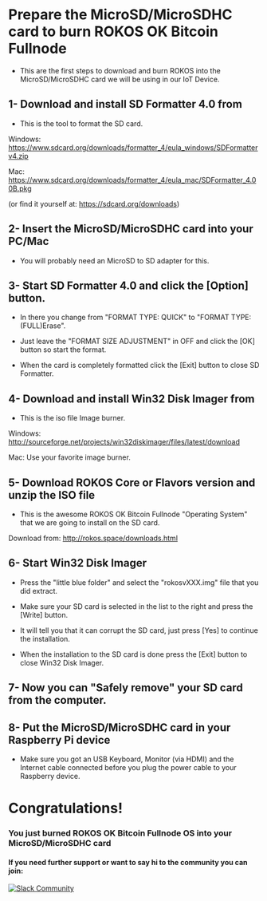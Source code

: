 # Prepare the MicroSD/MicroSDHC card to burn ROKOS OK Bitcoin Fullnode

* This are the first steps to download and burn ROKOS into the MicroSD/MicroSDHC card we will be using in our IoT Device.

## 1- Download and install SD Formatter 4.0 from

* This is the tool to format the SD card.

Windows: https://www.sdcard.org/downloads/formatter_4/eula_windows/SDFormatterv4.zip

Mac: https://www.sdcard.org/downloads/formatter_4/eula_mac/SDFormatter_4.00B.pkg

(or find it yourself at: https://sdcard.org/downloads)

## 2- Insert the MicroSD/MicroSDHC card into your PC/Mac

* You will probably need an MicroSD to SD adapter for this.

## 3- Start SD Formatter 4.0 and click the [Option] button. 

* In there you change from "FORMAT TYPE: QUICK" to "FORMAT TYPE: (FULL)Erase".

* Just leave the "FORMAT SIZE ADJUSTMENT" in OFF and click the [OK] button so start the format. 

* When the card is completely formatted click the [Exit] button to close SD Formatter.

## 4- Download and install Win32 Disk Imager from

* This is the iso file Image burner.

Windows: http://sourceforge.net/projects/win32diskimager/files/latest/download

Mac: Use your favorite image burner.

## 5- Download ROKOS Core or Flavors version and unzip the ISO file 

* This is the awesome ROKOS OK Bitcoin Fullnode "Operating System" that we are going to install on the SD card.

Download from: http://rokos.space/downloads.html

## 6- Start Win32 Disk Imager

* Press the "little blue folder" and select the "rokosvXXX.img" file that you did extract. 

* Make sure your SD card is selected in the list to the right and press the [Write] button. 

* It will tell you that it can corrupt the SD card, just press [Yes] to continue the installation.

* When the installation to the SD card is done press the [Exit] button to close Win32 Disk Imager.

## 7- Now you can "Safely remove" your SD card from the computer.

## 8- Put the MicroSD/MicroSDHC card in your Raspberry Pi device

* Make sure you got an USB Keyboard, Monitor (via HDMI) and the Internet cable connected before you plug the power cable to your Raspberry device.

# Congratulations!
### You just burned ROKOS OK Bitcoin Fullnode OS into your MicroSD/MicroSDHC card

#### If you need further support or want to say hi to the community you can join:
[![Slack Community](https://img.shields.io/badge/slack-okrokos-blue.svg)](https://okcash.herokuapp.com)


